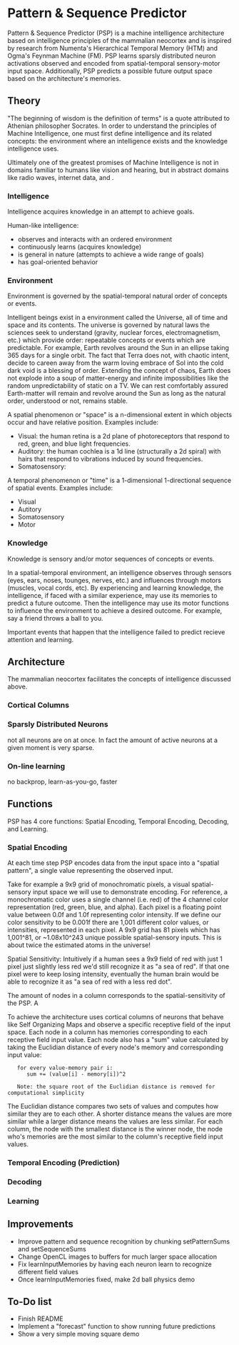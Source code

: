 # Pattern & Sequence Predictor

Pattern & Sequence Predictor (PSP) is a machine intelligence architecture based on intelligence principles of the mammalian neocortex and is inspired by research from Numenta's Hierarchical Temporal Memory (HTM) and Ogma's Feynman Machine (FM).  PSP learns sparsly distributed neuron activations observed and encoded from spatial-temporal sensory-motor input space.  Additionally, PSP predicts a possible future output space based on the architecture's memories.

## Theory

"The beginning of wisdom is the definition of terms" is a quote attributed to Athenian philosopher Socrates.  In order to understand the principles of Machine Intelligence, one must first define intelligence and its related concepts: the environment where an intelligence exists and the knowledge intelligence uses.

Ultimately one of the greatest promises of Machine Intelligence is not in domains familiar to humans like vision and hearing, but in abstract domains like radio waves, internet data, and .

### Intelligence

Intelligence acquires knowledge in an attempt to achieve goals. 

Human-like intelligence:
- observes and interacts with an ordered environment
- continuously learns (acquires knowledge)
- is general in nature (attempts to achieve a wide range of goals)
- has goal-oriented behavior

### Environment

Environment is governed by the spatial-temporal natural order of concepts or events.

Intelligent beings exist in a environment called the Universe, all of time and space and its contents.  The universe is governed by natural laws the sciences seek to understand (gravity, nuclear forces, electromagnetism, etc.) which provide order: repeatable concepts or events which are predictable.  For example, Earth revolves around the Sun in an ellipse taking 365 days for a single orbit.  The fact that Terra does not, with chaotic intent, decide to careen away from the warm loving embrace of Sol into the cold dark void is a blessing of order.  Extending the concept of chaos, Earth does not explode into a soup of matter-energy and infinite impossibilities like the random unpredictability of static on a TV.  We can rest comfortably assured Earth-matter will remain and revolve around the Sun as long as the natural order, understood or not, remains stable.

A spatial phenomenon or "space" is a n-dimensional extent in which objects occur and have relative position.  Examples include:
- Visual: the human retina is a 2d plane of photoreceptors that respond to red, green, and blue light frequencies.
- Auditory: the human cochlea is a 1d line (structurally a 2d spiral) with hairs that respond to vibrations induced by sound frequencies.
- Somatosensory: 

A temporal phenomenon or "time" is a 1-dimensional 1-directional sequence of spatial events.  Examples include:
- Visual
- Autitory
- Somatosensory
- Motor

### Knowledge

Knowledge is sensory and/or motor sequences of concepts or events.

In a spatial-temporal environment, an intelligence observes through sensors (eyes, ears, noses, tounges, nerves, etc.) and influences through motors (muscles, vocal cords, etc).  By experiencing and learning knowledge, the intelligence, if faced with a similar experience, may use its memories to predict a future outcome.  Then the intelligence may use its motor functions to influence the environment to achieve a desired outcome.  For example, say a friend throws a ball to you.  


Important events that happen that the intelligence failed to predict recieve attention and learning.

## Architecture

The mammalian neocortex facilitates the concepts of intelligence discussed above.

### Cortical Columns

### Sparsly Distributed Neurons

not all neurons are on at once.  In fact the amount of active neurons at a given moment is very sparse.

### On-line learning

no backprop, learn-as-you-go, faster

## Functions

PSP has 4 core functions: Spatial Encoding, Temporal Encoding, Decoding, and Learning.

### Spatial Encoding

At each time step PSP encodes data from the input space into a "spatial pattern", a single value representing the observed input.



Take for example a 9x9 grid of monochromatic pixels, a visual spatial-sensory input space we will use to demonstrate encoding.  For reference, a monochromatic color uses a single channel (i.e. red) of the 4 channel color representation (red, green, blue, and alpha).  Each pixel is a floating point value between 0.0f and 1.0f representing color intensity.  If we define our color sensitivity to be 0.001f there are 1,001 different color values, or intensities, represented in each pixel.  A 9x9 grid has 81 pixels which has 1,001^81, or ~1.08x10^243 unique possible spatial-sensory inputs.  This is about twice the estimated atoms in the universe!

Spatial Sensitivity:  Intuitively if a human sees a 9x9 field of red with just 1 pixel just slightly less red we'd still recognize it as "a sea of red".  If that one pixel were to keep losing intensity, eventually the human brain would be able to recognize it as "a sea of red with a less red dot".  

The amount of nodes in a column corresponds to the spatial-sensitivity of the PSP.  A 


To achieve the architecture uses cortical columns of neurons that behave like Self Organizing Maps and observe a specific receptive field of the input space.  Each node in a column has memories corresponding to each receptive field input value.  Each node also has a "sum" value calculated by taking the Euclidian distance of every node's memory and corresponding input value:
```
   for every value-memory pair i:
      sum += (value[i] - memory[i])^2
      
   Note: the square root of the Euclidian distance is removed for computational simplicity
```

The Euclidian distance compares two sets of values and computes how similar they are to each other.  A shorter distance means the values are more similar while a larger distance means the values are less similar.  For each column, the node with the smallest distance is the winner node, the node who's memories are the most similar to the column's receptive field input values.

### Temporal Encoding (Prediction)

### Decoding

### Learning

## Improvements
- Improve pattern and sequence recognition by chunking setPatternSums and setSequenceSums
- Change OpenCL images to buffers for much larger space allocation
- Fix learnInputMemories by having each neuron learn to recognize different field values
- Once learnInputMemories fixed, make 2d ball physics demo



## To-Do list
- Finish README
- Implement a "forecast" function to show running future predictions
- Show a very simple moving square demo
